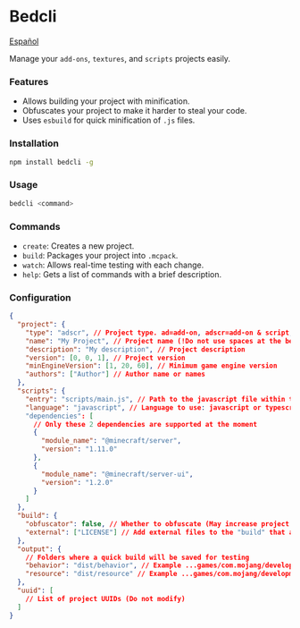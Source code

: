 # Bedcli

[Español](readme.es.md)

Manage your `add-ons`, `textures`, and `scripts` projects easily.

### Features

- Allows building your project with minification.
- Obfuscates your project to make it harder to steal your code.
- Uses `esbuild` for quick minification of `.js` files.

### Installation

```bash
npm install bedcli -g
```

### Usage

```bash
bedcli <command>
```

### Commands

- `create`: Creates a new project.
- `build`: Packages your project into `.mcpack`.
- `watch`: Allows real-time testing with each change.
- `help`: Gets a list of commands with a brief description.

### Configuration

```json
{
  "project": {
    "type": "adscr", // Project type. ad=add-on, adscr=add-on & script, bp=behavior, rp=resource, scr=script
    "name": "My Project", // Project name (!Do not use spaces at the beginning or end)
    "description": "My description", // Project description
    "version": [0, 0, 1], // Project version
    "minEngineVersion": [1, 20, 60], // Minimum game engine version
    "authors": ["Author"] // Author name or names
  },
  "scripts": {
    "entry": "scripts/main.js", // Path to the javascript file within the "BP"
    "language": "javascript", // Language to use: javascript or typescript
    "dependencies": [
      // Only these 2 dependencies are supported at the moment
      {
        "module_name": "@minecraft/server",
        "version": "1.11.0"
      },
      {
        "module_name": "@minecraft/server-ui",
        "version": "1.2.0"
      }
    ]
  },
  "build": {
    "obfuscator": false, // Whether to obfuscate (May increase project size)
    "external": ["LICENSE"] // Add external files to the "build" that are within the project folder
  },
  "output": {
    // Folders where a quick build will be saved for testing
    "behavior": "dist/behavior", // Example ...games/com.mojang/development_behavior_packs
    "resource": "dist/resource" // Example ...games/com.mojang/development_resource_packs
  },
  "uuid": [
    // List of project UUIDs (Do not modify)
  ]
}
```
